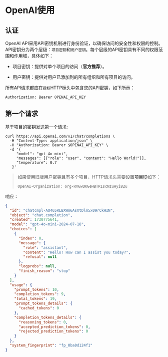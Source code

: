 # OpenAI使用

## 认证

OpenAI API采用API密钥机制进行身份验证，以确保访问的安全性和权限的控制。API密钥分为两个层级：`项目密钥`和`用户密钥`。每个层级的API密钥具有不同的权限范围和作用域，具体如下：

- 项目密钥：提供对单个项目的访问（**官方推荐**）。

- 用户密钥：提供对用户已添加到的所有组织和所有项目的访问。



所有API请求都应在`授权`HTTP标头中包含您的API密钥，如下所示：

```http
Authorization: Bearer OPENAI_API_KEY
```



## 第一个请求

基于项目的密钥发送第一个请求:

```shell
curl https://api.openai.com/v1/chat/completions \
  -H "Content-Type: application/json" \
  -H "Authorization: Bearer $OPENAI_API_KEY" \
  -d '{
     "model": "gpt-4o-mini",
     "messages": [{"role": "user", "content": "Hello World!"}],
     "temperature": 0.7
   }'
```

> 如果使用旧版用户密钥且有多个项目，HTTP请求头需要设置[项目ID](https://platform.openai.com/docs/api-reference/authentication)如下：
> 
> ```http
> OpenAI-Organization: org-RV6wQKGeHBTR1scNzuHyi82u
> ```



响应：

```json
{
  "id": "chatcmpl-AQ465RLBXWm6AsXtDlm5x09rCkHIN",
  "object": "chat.completion",
  "created": 1730775641,
  "model": "gpt-4o-mini-2024-07-18",
  "choices": [
    {
      "index": 0,
      "message": {
        "role": "assistant",
        "content": "Hello! How can I assist you today?",
        "refusal": null
      },
      "logprobs": null,
      "finish_reason": "stop"
    }
  ],
  "usage": {
    "prompt_tokens": 10,
    "completion_tokens": 9,
    "total_tokens": 19,
    "prompt_tokens_details": {
      "cached_tokens": 0
    },
    "completion_tokens_details": {
      "reasoning_tokens": 0,
      "accepted_prediction_tokens": 0,
      "rejected_prediction_tokens": 0
    }
  },
  "system_fingerprint": "fp_0ba0d124f1"
}
```


